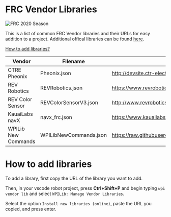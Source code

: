 # FRC Vendor Libraries

![FRC 2020 Season](https://img.shields.io/badge/FRC-2020-blue?logo=FIRST&labelColor=black&logoColor=white)

This is a list of common FRC Vendor libraries and their URLs for easy addition to a project. Additional offical libraries can be found [here](https://docs.wpilib.org/en/stable/docs/software/wpilib-overview/3rd-party-libraries.html).

[How to add libraries?](#how-to-add-libraries)

| Vendor              | Filename               | URL                                                                                                     |
| ------------------- | ---------------------- | ------------------------------------------------------------------------------------------------------- |
| CTRE Pheonix        | Pheonix.json           | http://devsite.ctr-electronics.com/maven/release/com/ctre/phoenix/Phoenix-latest.json                   |
| REV Robotics        | REVRobotics.json       | https://www.revrobotics.com/content/sw/max/sdk/REVRobotics.json                                         |
| REV Color Sensor    | REVColorSensorV3.json  | http://www.revrobotics.com/content/sw/color-sensor-v3/sdk/REVColorSensorV3.json                         |
| KauaiLabs navX      | navx_frc.json          | https://www.kauailabs.com/dist/frc/2020/navx_frc.json                                                   |
| WPILib New Commands | WPILibNewCommands.json | https://raw.githubusercontent.com/wpilibsuite/allwpilib/master/wpilibNewCommands/WPILibNewCommands.json |

# How to add libraries

To add a library, first copy the URL of the library you want to add.

Then, in your vscode robot project, press **Ctrl+Shift+P** and begin typing `wpi vendor lib` and select `WPILib: Manage Vendor Libraries`.

Select the option `Install new libraries (online)`, paste the URL you copied, and press enter.
